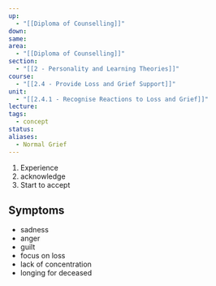 ```yaml
---
up:
  - "[[Diploma of Counselling]]"
down: 
same: 
area:
  - "[[Diploma of Counselling]]"
section:
  - "[[2 - Personality and Learning Theories]]"
course:
  - "[[2.4 - Provide Loss and Grief Support]]"
unit:
  - "[[2.4.1 - Recognise Reactions to Loss and Grief]]"
lecture: 
tags:
  - concept
status: 
aliases:
  - Normal Grief
---
```

1. Experience 
2. acknowledge
3. Start to accept

## Symptoms
- sadness
- anger
- guilt
- focus on loss
- lack of concentration
- longing for deceased